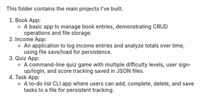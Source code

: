 This folder contains the main projects I've built.

1. Book App:
    - A basic app to manage book entries, demonstrating CRUD operations and file storage.
2. Income App:
    - An application to log income entries and analyze totals over time, using file save/load for persistence.
3. Quiz App:
    - A command-line quiz game with multiple difficulty levels, user sign-up/login, and score tracking saved in JSON files.
4. Task App:
    - A to-do list CLI app where users can add, complete, delete, and save tasks to a file for persistent tracking.